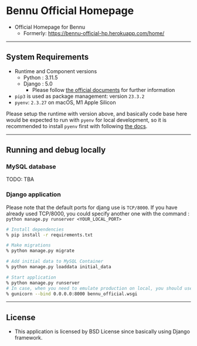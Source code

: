# Bennu Official Homepage

- Official Homepage for Bennu
  - Formerly: https://bennu-official-hp.herokuapp.com/home/

***

## System Requirements

- Runtime and Component versions
  - Python : 3.11.5
  - Django : 5.0
    - Please follow [the official documents](https://docs.djangoproject.com/en/5.0/releases/5.0/) for further information
- `pip3` is used as package management: version `23.3.2`
- `pyenv`: `2.3.27` on macOS, M1 Apple Silicon

Please setup the runtime with version above, and basically code base here would be expected to run with `pyenv` for local development,
so it is recommended to install `pyenv` first with following [the docs](https://github.com/pyenv/pyenv).

***

## Running and debug locally

### MySQL database
TODO: TBA

### Django application
Please note that the default ports for djang use is `TCP/8000`.
If you have already used TCP/8000, you could specify another one with the command : `python manage.py runserver <YOUR_LOCAL_PORT>`

```bash
# Install dependencies
% pip install -r requirements.txt

# Make migrations
% python manage.py migrate

# Add initial data to MySQL Container
% python manage.py loaddata initial_data

# Start application
% python manage.py runserver
# In case, when you need to emulate production on local, you should use gunicorn
% gunicorn --bind 0.0.0.0:8000 bennu_official.wsgi
```

***

## License

- This application is licensed by BSD License since basically using Django framework.
